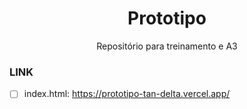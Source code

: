 <h1 align="center"> Prototipo </h1>

<p align= "center">Repositório para treinamento e A3</p>

### LINK
- [ ] index.html: https://prototipo-tan-delta.vercel.app/
